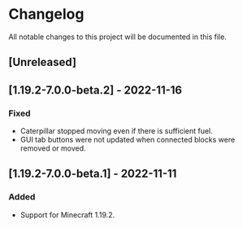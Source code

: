 # Changelog

All notable changes to this project will be documented in this file.

## [Unreleased]

## [1.19.2-7.0.0-beta.2] - 2022-11-16

### Fixed

- Caterpillar stopped moving even if there is sufficient fuel.
- GUI tab buttons were not updated when connected blocks were removed or moved.

## [1.19.2-7.0.0-beta.1] - 2022-11-11

### Added

- Support for Minecraft 1.19.2.